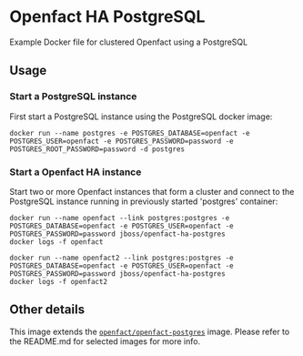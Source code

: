 # Openfact HA PostgreSQL

Example Docker file for clustered Openfact using a PostgreSQL

## Usage

### Start a PostgreSQL instance

First start a PostgreSQL instance using the PostgreSQL docker image:

    docker run --name postgres -e POSTGRES_DATABASE=openfact -e POSTGRES_USER=openfact -e POSTGRES_PASSWORD=password -e POSTGRES_ROOT_PASSWORD=password -d postgres

### Start a Openfact HA instance

Start two or more Openfact instances that form a cluster and connect to the PostgreSQL instance running in previously started 'postgres' container:

    docker run --name openfact --link postgres:postgres -e POSTGRES_DATABASE=openfact -e POSTGRES_USER=openfact -e POSTGRES_PASSWORD=password jboss/openfact-ha-postgres
    docker logs -f openfact

    docker run --name openfact2 --link postgres:postgres -e POSTGRES_DATABASE=openfact -e POSTGRES_USER=openfact -e POSTGRES_PASSWORD=password jboss/openfact-ha-postgres
    docker logs -f openfact2


## Other details

This image extends the [`openfact/openfact-postgres`](https://github.com/openfact/openfact-dockerfiles) image. Please refer to the README.md for selected images for more info.
